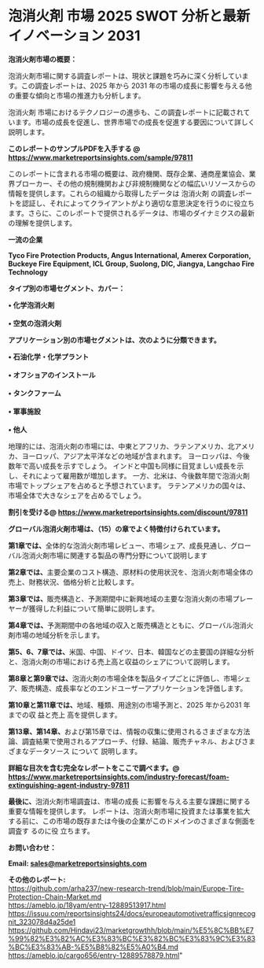 # 泡消火剤 市場 2025 SWOT 分析と最新イノベーション 2031

<strong><b>泡消火剤市場の概要：</b></strong>

泡消火剤市場に関する調査レポートは、現状と課題を巧みに深く分析しています。この調査レポートは、2025 年から 2031 年の市場の成長に影響を与える他の重要な傾向と市場の推進力も分析します。

泡消火剤 市場におけるテクノロジーの進歩も、この調査レポートに記載されています。市場の成長を促進し、世界市場での成長を促進する要因について詳しく説明します。

<strong>このレポートのサンプルPDFを入手する @ <a href=https://www.marketreportsinsights.com/sample/97811>https://www.marketreportsinsights.com/sample/97811</a></strong>

このレポートに含まれる市場の概要は、政府機関、既存企業、通商産業協会、業界ブローカー、その他の規制機関および非規制機関などの幅広いリソースからの情報を提供します。これらの組織から取得したデータは 泡消火剤 の調査レポートを認証し、それによってクライアントがより適切な意思決定を行うのに役立ちます。さらに、このレポートで提供されるデータは、市場のダイナミクスの最新の理解を提供します。

<strong>一流の企業</strong>

<strong><b>Tyco Fire Protection Products, Angus International, Amerex Corporation, Buckeye Fire Equipment, ICL Group, Suolong, DIC, Jiangya, Langchao Fire Technology</b></strong>

<strong><b>タイプ別の市場セグメント、カバー：</b></strong>

<strong>• 化学泡消火剤<br><br>• 空気の泡消火剤</strong>

<strong><b>アプリケーション別の市場セグメントは、次のように分類できます。</b></strong>

<strong>• 石油化学・化学プラント<br><br>• オフショアのインストール<br><br>• タンクファーム<br><br>• 軍事施設<br><br>• 他人</strong>

 地理的には、泡消火剤の市場には、中東とアフリカ、ラテンアメリカ、北アメリカ、ヨーロッパ、アジア太平洋などの地域が含まれます。 ヨーロッパは、今後数年で高い成長を示すでしょう。 インドと中国も同様に目覚ましい成長を示し、それによって雇用数が増加します。 一方、北米は、今後数年間で泡消火剤市場でトップシェアを占めると予想されています。 ラテンアメリカの国々は、市場全体で大きなシェアを占めるでしょう。

<strong>割引を受ける@ <a href=https://www.marketreportsinsights.com/discount/97811>https://www.marketreportsinsights.com/discount/97811</a></strong>

<strong><b>グローバル泡消火剤市場は、（15）の章でよく特徴付けられています。</b></strong>

<strong><b>第</b></strong><strong><b>1章では、</b></strong>全体的な泡消火剤市場レビュー、市場シェア、成長見通し、グローバル泡消火剤市場に関連する製品の専門分野について説明します

<strong><b>第2章では、</b></strong>主要企業のコスト構造、原材料の使用状況を、泡消火剤市場全体の売上、財務状況、価格分析と比較します。

<strong><b>第3章では、</b></strong>販売構造と、予測期間中に新興地域の主要な泡消火剤の市場プレーヤーが獲得した利益について簡単に説明します。

<strong><b>第4章では、</b></strong>予測期間中の各地域の収入と販売構造とともに、グローバル泡消火剤市場の地域分析を示します。

<strong><b>第5、6、7章では、</b></strong>米国、中国、ドイツ、日本、韓国などの主要国の詳細な分析と、泡消火剤の市場における売上高と収益のシェアについて説明します。

<strong><b>第8章と第9章では、</b></strong>泡消火剤の市場全体を製品タイプごとに評価し、市場シェア、販売構造、成長率などのエンドユーザーアプリケーションを評価します。

<strong><b>第10章と第11章では、</b></strong>地域、種類、用途別の市場予測と、2025 年から2031 年までの収 益と売上 高を提供します。

<strong><b>第13章、第14章、</b></strong>および第15章では、情報の収集に使用されるさまざまな方法論、調査結果で使用されるアプローチ、付録、結論、販売チャネル、およびさまざまなデータソース について 説明します。

<strong>詳細な目次を含む完全なレポートをここで調べます。@ <a href=https://www.marketreportsinsights.com/industry-forecast/foam-extinguishing-agent-industry-97811>https://www.marketreportsinsights.com/industry-forecast/foam-extinguishing-agent-industry-97811</a></strong>

<strong><b>最後に、</b></strong>泡消火剤市場調査は、市場の成長 に影響を</a>与える主要な課題に関する重要な情報を提供します。 レポートは、泡消火剤市場に投資または事業を拡大する前に、この市場の既存または今後の企業がこのドメインのさまざまな側面を調査す るのに役 立ちます。

<strong><b>お問い合わせ：</b></strong>

<strong>Email: </strong><a href=mailto:sales@marketreportsinsights.com><strong>sales@marketreportsinsights.com</strong></a>

<strong>その他のレポート:</strong>
<br>
<a href=https://github.com/arha237/new-research-trend/blob/main/Europe-Tire-Protection-Chain-Market.md>https://github.com/arha237/new-research-trend/blob/main/Europe-Tire-Protection-Chain-Market.md</a>
<br>
<a href=https://ameblo.jp/18yam/entry-12889513917.html>https://ameblo.jp/18yam/entry-12889513917.html</a>
<br>
<a href=https://issuu.com/reportsinsights24/docs/europeautomotivetrafficsignrecognit_323078d4a25de1>https://issuu.com/reportsinsights24/docs/europeautomotivetrafficsignrecognit_323078d4a25de1</a>
<br>
<a href=https://github.com/Hindavi23/marketgrowthh/blob/main/%E5%8C%BB%E7%99%82%E3%82%AC%E3%83%BC%E3%82%BC%E3%83%9C%E3%83%BC%E3%83%AB-%E5%B8%82%E5%A0%B4.md>https://github.com/Hindavi23/marketgrowthh/blob/main/%E5%8C%BB%E7%99%82%E3%82%AC%E3%83%BC%E3%82%BC%E3%83%9C%E3%83%BC%E3%83%AB-%E5%B8%82%E5%A0%B4.md</a>
<br>
<a href=https://ameblo.jp/cargo656/entry-12889578879.html>https://ameblo.jp/cargo656/entry-12889578879.html</a>"
